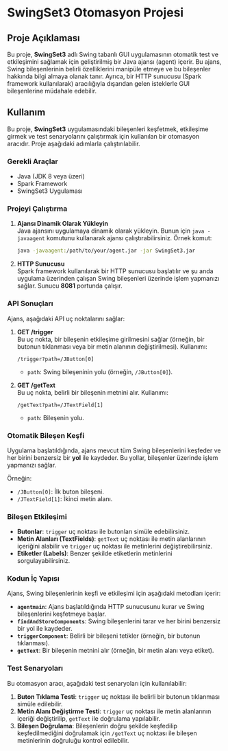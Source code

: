# SwingSet3 Otomasyon Projesi

## Proje Açıklaması

Bu proje, **SwingSet3** adlı Swing tabanlı GUI uygulamasının otomatik test ve etkileşimini sağlamak için geliştirilmiş bir Java ajansı (agent) içerir. Bu ajans, Swing bileşenlerinin belirli özelliklerini manipüle etmeye ve bu bileşenler hakkında bilgi almaya olanak tanır. Ayrıca, bir HTTP sunucusu (Spark framework kullanılarak) aracılığıyla dışarıdan gelen isteklerle GUI bileşenlerine müdahale edebilir.

## Kullanım

Bu proje, **SwingSet3** uygulamasındaki bileşenleri keşfetmek, etkileşime girmek ve test senaryolarını çalıştırmak için kullanılan bir otomasyon aracıdır. Proje aşağıdaki adımlarla çalıştırılabilir.

### Gerekli Araçlar

- Java (JDK 8 veya üzeri)
- Spark Framework
- SwingSet3 Uygulaması

### Projeyi Çalıştırma

1. **Ajansı Dinamik Olarak Yükleyin**  
   Java ajansını uygulamaya dinamik olarak yükleyin. Bunun için `java -javaagent` komutunu kullanarak ajansı çalıştırabilirsiniz. Örnek komut:
   ```bash
   java -javaagent:/path/to/your/agent.jar -jar SwingSet3.jar
   ```

2. **HTTP Sunucusu**  
   Spark framework kullanılarak bir HTTP sunucusu başlatılır ve şu anda uygulama üzerinden çalışan Swing bileşenleri üzerinde işlem yapmanızı sağlar. Sunucu **8081** portunda çalışır.

### API Sonuçları

Ajans, aşağıdaki API uç noktalarını sağlar:

1. **GET /trigger**  
   Bu uç nokta, bir bileşenin etkileşime girilmesini sağlar (örneğin, bir butonun tıklanması veya bir metin alanının değiştirilmesi). Kullanımı:
   ```
   /trigger?path=/JButton[0]
   ```
   - `path`: Swing bileşeninin yolu (örneğin, `/JButton[0]`).

2. **GET /getText**  
   Bu uç nokta, belirli bir bileşenin metnini alır. Kullanımı:
   ```
   /getText?path=/JTextField[1]
   ```
   - `path`: Bileşenin yolu.

### Otomatik Bileşen Keşfi

Uygulama başlatıldığında, ajans mevcut tüm Swing bileşenlerini keşfeder ve her birini benzersiz bir **yol** ile kaydeder. Bu yollar, bileşenler üzerinde işlem yapmanızı sağlar.

Örneğin:
- `/JButton[0]`: İlk buton bileşeni.
- `/JTextField[1]`: İkinci metin alanı.

### Bileşen Etkileşimi

- **Butonlar**: `trigger` uç noktası ile butonları simüle edebilirsiniz.
- **Metin Alanları (TextFields)**: `getText` uç noktası ile metin alanlarının içeriğini alabilir ve `trigger` uç noktası ile metinlerini değiştirebilirsiniz.
- **Etiketler (Labels)**: Benzer şekilde etiketlerin metinlerini sorgulayabilirsiniz.

### Kodun İç Yapısı

Ajans, Swing bileşenlerinin keşfi ve etkileşimi için aşağıdaki metodları içerir:

- **`agentmain`**: Ajans başlatıldığında HTTP sunucusunu kurar ve Swing bileşenlerini keşfetmeye başlar.
- **`findAndStoreComponents`**: Swing bileşenlerini tarar ve her birini benzersiz bir yol ile kaydeder.
- **`triggerComponent`**: Belirli bir bileşeni tetikler (örneğin, bir butonun tıklanması).
- **`getText`**: Bir bileşenin metnini alır (örneğin, bir metin alanı veya etiket).

### Test Senaryoları

Bu otomasyon aracı, aşağıdaki test senaryoları için kullanılabilir:

1. **Buton Tıklama Testi**: `trigger` uç noktası ile belirli bir butonun tıklanması simüle edilebilir.
2. **Metin Alanı Değiştirme Testi**: `trigger` uç noktası ile metin alanlarının içeriği değiştirilip, `getText` ile doğrulama yapılabilir.
3. **Bileşen Doğrulama**: Bileşenlerin doğru şekilde keşfedilip keşfedilmediğini doğrulamak için `/getText` uç noktası ile bileşen metinlerinin doğruluğu kontrol edilebilir.
